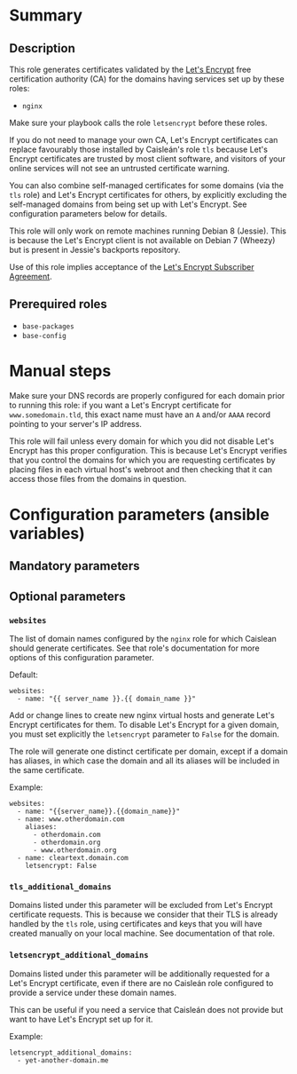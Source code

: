 # Summary

## Description

This role generates certificates validated by the [Let's
Encrypt](https://letsencrypt.org/) free certification authority (CA) for the
domains having services set up by these roles:

- `nginx`

Make sure your playbook calls the role `letsencrypt` before these roles.

If you do not need to manage your own CA, Let's Encrypt certificates can replace
favourably those installed by Caisleán's role `tls` because Let's Encrypt
certificates are trusted by most client software, and visitors of your online
services will not see an untrusted certificate warning.

You can also combine self-managed certificates for some domains (via the `tls`
role) and Let's Encrypt certificates for others, by explicitly excluding the
self-managed domains from being set up with Let's Encrypt. See configuration
parameters below for details.

This role will only work on remote machines running Debian 8 (Jessie). This is
because the Let's Encrypt client is not available on Debian 7 (Wheezy) but is
present in Jessie's backports repository.

Use of this role implies acceptance of the [Let's Encrypt Subscriber
Agreement](https://letsencrypt.org/repository/).

## Prerequired roles

- `base-packages`
- `base-config`

# Manual steps

Make sure your DNS records are properly configured for each domain prior to
running this role: if you want a Let's Encrypt certificate for
`www.somedomain.tld`, this exact name must have an `A` and/or `AAAA` record
pointing to your server's IP address.

This role will fail unless every domain for which you did not disable Let's
Encrypt has this proper configuration. This is because Let's Encrypt verifies
that you control the domains for which you are requesting certificates
by placing files in each virtual host's webroot and then checking that it can
access those files from the domains in question.

# Configuration parameters (ansible variables)

## Mandatory parameters


## Optional parameters

### `websites`

The list of domain names configured by the `nginx` role for which Caislean
should generate certificates. See that role's documentation for more options of
this configuration parameter.

Default:

    websites:
      - name: "{{ server_name }}.{{ domain_name }}"

Add or change lines to create new nginx virtual hosts and generate Let's Encrypt
certificates for them. To disable Let's Encrypt for a given domain, you must set
explicitly the `letsencrypt` parameter to `False` for the domain.

The role will generate one distinct certificate per domain, except if a domain
has aliases, in which case the domain and all its aliases will be included in
the same certificate.

Example:

    websites:
      - name: "{{server_name}}.{{domain_name}}"
      - name: www.otherdomain.com
        aliases:
          - otherdomain.com
          - otherdomain.org
          - www.otherdomain.org
      - name: cleartext.domain.com
        letsencrypt: False

### `tls_additional_domains`

Domains listed under this parameter will be excluded from Let's Encrypt
certificate requests. This is because we consider that their TLS is already
handled by the `tls` role, using certificates and keys that you will have
created manually on your local machine. See documentation of that role.

### `letsencrypt_additional_domains`

Domains listed under this parameter will be additionally requested for a Let's
Encrypt certificate, even if there are no Caisleán role configured to provide a
service under these domain names.

This can be useful if you need a service that Caisleán does not provide but want
to have Let's Encrypt set up for it.

Example:

    letsencrypt_additional_domains:
      - yet-another-domain.me
